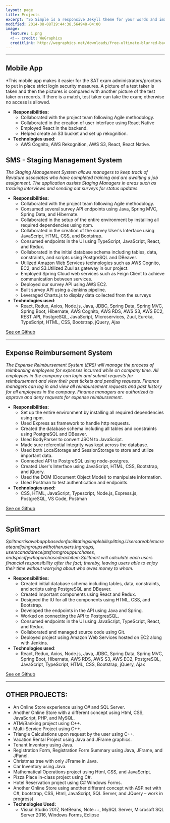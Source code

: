 ```yaml
---
layout: page
title: Projects 
excerpt: "So Simple is a responsive Jekyll theme for your words and images."
modified: 2014-08-08T19:44:38.564948-04:00
image:
  feature: 1.png
  <!-- credit: WeGraphics
  creditlink: http://wegraphics.net/downloads/free-ultimate-blurred-background-pack/ -->
---
```


<hr/>

## **Mobile App**

*This mobile app makes it easier for the SAT exam administrators/proctors to put in place strict login security measures. A picture of a test taker is taken and then the pictures is compared with another picture of the test taker on records. If there is a match, test taker can take the exam; otherwise no access is allowed.
  * **Responsibilities:** 
    * Collaborated with the project team following Agile methodology.
    * Collaborated in the creation of user interface using React Native
    * Employed React in the backend. 
    * Helped create an S3 bucket and set up rekognition. 
  * **Technologies used**:
    * AWS Cognito, AWS Rekognition, AWS S3, React, React Native. 


## **SMS - Staging Management System**

*The Staging Management System allows managers to keep track of Revature associates who have completed training and are awaiting a job assignment. The application assists Staging Managers in areas such as tracking interviews and sending out surveys for status updates.*
  * **Responsibilities:** 
    * Collaborated with the project team following Agile methodology.
    * Consumed several survey API endpoints using Java, Spring MVC, Spring Data, and Hibernate.
    * Collaborated in the setup of the entire environment by installing all required dependencies using npm.
    * Collaborated in the creation of the survey User's Interface using JavaScript, HTML, CSS, and Bootstrap.
    * Consumed endpoints in the UI using TypeScript, JavaScript, React, and Redux.
    * Collaborated in the initial database schema including tables, data, constraints, and scripts using PostgreSQL and DBeaver.
    * Utilized Amazon Web Services technologies such as AWS Cognito, EC2, and S3.Utilized Zuul as gateway in our project. 
    * Employed Spring Cloud web services such as Feign Client to achieve communication between services. 
    * Deployed our survey API using AWS EC2. 
    * Built survey API using a Jenkins pipeline. 
    * Leveraged Charts.js to display data collected from the surveys 
  * **Technologies used**:
    * React, Redux, Axios, Node.js, Java, JDBC, Spring Data, Spring MVC, Spring Boot, Hibernate, AWS Cognito, AWS RDS, AWS S3, AWS EC2, REST API, PostgreSQL, JavaScript, Microservices, Zuul, Eureka, TypeScript, HTML, CSS, Bootstrap, jQuery, Ajax
    

<a markdown="0" href="https://github.com/1901-blake/project0-ers-api-dunieskiotano" class="btn">See on Github</a>
<hr/>

## **Expense Reimbursement System**

*The Expense Reimbursement System (ERS) will manage the process of reimbursing employees for expenses incurred while on company time. All employees in the company can login and submit requests for reimbursement and view their past tickets and pending requests. Finance managers can log in and view all reimbursement requests and past history for all employees in the company. Finance managers are authorized to approve and deny requests for expense reimbursement.*
  * **Responsibilities:** 
    * Set up the entire environment by installing all required dependencies using npm. 
    * Used Express as framework to handle http requests. 
    * Created the database schema including all tables and constraints using PostgreSQL and DBeaver. 
    * Used BodyParser to convert JSON to JavaScript. 
    * Made sure referential integrity was kept across the database. 
    * Used both LocalStorage and SessionStorage to store and utilize important data. 
    * Connected API to PostgreSQL using node-postgres. 
    * Created User's Interface using JavaScript, HTML, CSS, Bootstrap, and jQuery. 
    * Used the DOM (Document Object Model) to manipulate information. 
    * Used Postman to test authentication and endpoints. 
  * **Technologies used:**
    * CSS, HTML, JavaScript, Typescript, Node.js, Express.js, PostgreSQL, VS Code, Postman
    
<a markdown="0" href="https://github.com/dunieskiotano/expensereimbursementsystem" class="btn">See on Github</a>
<hr/>

## **SplitSmart**

*Split$mart is a web app based on facilitating simple billsplitting. Users are able to create and join groups with other users. In groups, users can add receipts from group purchases, and specify who purchased each item. Split$mart will calculate each users financial responsibility after the fact; thereby, leaving users able to enjoy their time without worrying about who owes money to whom.*
  * **Responsibilities:**
    * Created initial database schema including tables, data, constraints, and scripts using PostgreSQL and DBeaver. 
    * Created important components using React and Redux. 
    * Designed the IU for all the components using HTML, CSS, and Bootstrap. 
    * Developed the endpoints in the API using Java and Spring. 
    * Worked on connecting the API to PostgresSQL. 
    * Consumed endpoints in the UI using JavaScript, TypeScript, React, and Redux. 
    * Collaborated and managed source code using Git. 
    * Deployed project using Amazon Web Services hosted on EC2 along with Jenkins. 
  * **Technologies used**:
    * React, Redux, Axios, Node.js, Java, JDBC, Spring Data, Spring MVC, Spring Boot, Hibernate, AWS RDS, AWS S3, AWS EC2, PostgreSQL, JavaScript, TypeScript, HTML, CSS, Bootstrap, jQuery, Ajax

<a markdown="0" href="https://github.com/dunieskiotano/SplitSmart" class="btn">See on Github</a>
<hr/>

## **OTHER PROJECTS:**

   * An Online Store experience using C# and SQL Server.
   * Another Online Store with a different concept using Html, CSS, JavaScript, PHP, and MySQL.
   * ATM/Banking project using C++.
   * Multi-Service Project using C++.
   * Triangle Calculations upon request by the user using C++.
   * Vacation Rental Project using Java and JFrame graphics.
   * Tenant Inventory using Java.
   * Registration Form, Registration Form Summary using Java, JFrame, and JPanel.
   * Christmas tree with only JFrame in Java.
   * Car Inventory using Java.
   * Mathematical Operations project using Html, CSS, and JavaScript.
   * Pizza Place in-class project using C#.
   * Hotel Reservation project using C# Windows Forms.
   * Another Online Store using another different concept with ASP.net with C#, bootstrap, CSS, Html, JavaScript, SQL Server, and JQuery – work in progress)
* **Technologies Used:** 
   * Visual Studio 2017, NetBeans, Note++, MySQL Server, Microsoft SQL Server 2016, Windows Forms, Eclipse



[^1]: Example: *domain.com/category-name/post-title*


